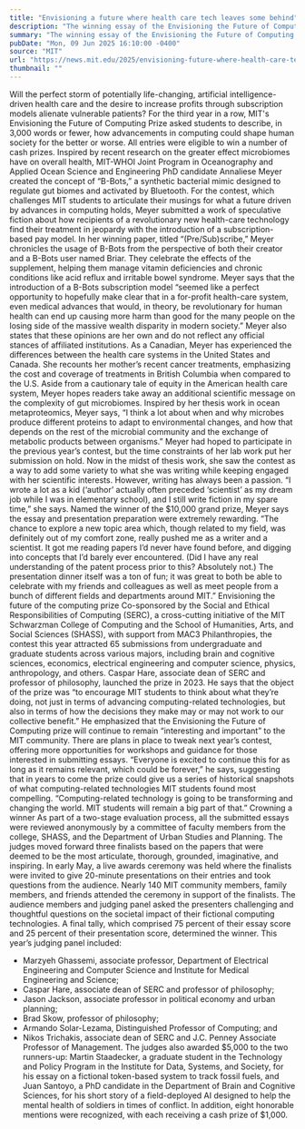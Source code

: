 ```yaml
---
title: "Envisioning a future where health care tech leaves some behind"
description: "The winning essay of the Envisioning the Future of Computing Prize puts health care disparities at the forefront."
summary: "The winning essay of the Envisioning the Future of Computing Prize puts health care disparities at the forefront."
pubDate: "Mon, 09 Jun 2025 16:10:00 -0400"
source: "MIT"
url: "https://news.mit.edu/2025/envisioning-future-where-health-care-tech-leaves-some-behind-0609"
thumbnail: ""
---
```


Will the perfect storm of potentially life-changing, artificial intelligence-driven health care and the desire to increase profits through subscription models alienate vulnerable patients?
For the third year in a row, MIT's Envisioning the Future of Computing Prize asked students to describe, in 3,000 words or fewer, how advancements in computing could shape human society for the better or worse. All entries were eligible to win a number of cash prizes.
Inspired by recent research on the greater effect microbiomes have on overall health, MIT-WHOI Joint Program in Oceanography and Applied Ocean Science and Engineering PhD candidate Annaliese Meyer created the concept of “B-Bots,” a synthetic bacterial mimic designed to regulate gut biomes and activated by Bluetooth.
For the contest, which challenges MIT students to articulate their musings for what a future driven by advances in computing holds, Meyer submitted a work of speculative fiction about how recipients of a revolutionary new health-care technology find their treatment in jeopardy with the introduction of a subscription-based pay model.
In her winning paper, titled “(Pre/Sub)scribe,” Meyer chronicles the usage of B-Bots from the perspective of both their creator and a B-Bots user named Briar. They celebrate the effects of the supplement, helping them manage vitamin deficiencies and chronic conditions like acid reflux and irritable bowel syndrome. Meyer says that the introduction of a B-Bots subscription model “seemed like a perfect opportunity to hopefully make clear that in a for-profit health-care system, even medical advances that would, in theory, be revolutionary for human health can end up causing more harm than good for the many people on the losing side of the massive wealth disparity in modern society.” Meyer also states that these opinions are her own and do not reflect any official stances of affiliated institutions.
As a Canadian, Meyer has experienced the differences between the health care systems in the United States and Canada. She recounts her mother’s recent cancer treatments, emphasizing the cost and coverage of treatments in British Columbia when compared to the U.S.
Aside from a cautionary tale of equity in the American health care system, Meyer hopes readers take away an additional scientific message on the complexity of gut microbiomes. Inspired by her thesis work in ocean metaproteomics, Meyer says, “I think a lot about when and why microbes produce different proteins to adapt to environmental changes, and how that depends on the rest of the microbial community and the exchange of metabolic products between organisms.”
Meyer had hoped to participate in the previous year’s contest, but the time constraints of her lab work put her submission on hold. Now in the midst of thesis work, she saw the contest as a way to add some variety to what she was writing while keeping engaged with her scientific interests. However, writing has always been a passion. “I wrote a lot as a kid (‘author’ actually often preceded ‘scientist’ as my dream job while I was in elementary school), and I still write fiction in my spare time,” she says.
Named the winner of the $10,000 grand prize, Meyer says the essay and presentation preparation were extremely rewarding.
“The chance to explore a new topic area which, though related to my field, was definitely out of my comfort zone, really pushed me as a writer and a scientist. It got me reading papers I’d never have found before, and digging into concepts that I’d barely ever encountered. (Did I have any real understanding of the patent process prior to this? Absolutely not.) The presentation dinner itself was a ton of fun; it was great to both be able to celebrate with my friends and colleagues as well as meet people from a bunch of different fields and departments around MIT.”
Envisioning the future of the computing prize
Co-sponsored by the Social and Ethical Responsibilities of Computing (SERC), a cross-cutting initiative of the MIT Schwarzman College of Computing and the School of Humanities, Arts, and Social Sciences (SHASS), with support from MAC3 Philanthropies, the contest this year attracted 65 submissions from undergraduate and graduate students across various majors, including brain and cognitive sciences, economics, electrical engineering and computer science, physics, anthropology, and others.
Caspar Hare, associate dean of SERC and professor of philosophy, launched the prize in 2023. He says that the object of the prize was “to encourage MIT students to think about what they’re doing, not just in terms of advancing computing-related technologies, but also in terms of how the decisions they make may or may not work to our collective benefit.”
He emphasized that the Envisioning the Future of Computing prize will continue to remain “interesting and important” to the MIT community. There are plans in place to tweak next year’s contest, offering more opportunities for workshops and guidance for those interested in submitting essays.
“Everyone is excited to continue this for as long as it remains relevant, which could be forever,” he says, suggesting that in years to come the prize could give us a series of historical snapshots of what computing-related technologies MIT students found most compelling.
“Computing-related technology is going to be transforming and changing the world. MIT students will remain a big part of that.”
Crowning a winner
As part of a two-stage evaluation process, all the submitted essays were reviewed anonymously by a committee of faculty members from the college, SHASS, and the Department of Urban Studies and Planning. The judges moved forward three finalists based on the papers that were deemed to be the most articulate, thorough, grounded, imaginative, and inspiring.
In early May, a live awards ceremony was held where the finalists were invited to give 20-minute presentations on their entries and took questions from the audience. Nearly 140 MIT community members, family members, and friends attended the ceremony in support of the finalists. The audience members and judging panel asked the presenters challenging and thoughtful questions on the societal impact of their fictional computing technologies.
A final tally, which comprised 75 percent of their essay score and 25 percent of their presentation score, determined the winner.
This year’s judging panel included:
- Marzyeh Ghassemi, associate professor, Department of Electrical Engineering and Computer Science and Institute for Medical Engineering and Science;
- Caspar Hare, associate dean of SERC and professor of philosophy;
- Jason Jackson, associate professor in political economy and urban planning;
- Brad Skow, professor of philosophy;
- Armando Solar-Lezama, Distinguished Professor of Computing; and
- Nikos Trichakis, associate dean of SERC and J.C. Penney Associate Professor of Management.
The judges also awarded $5,000 to the two runners-up: Martin Staadecker, a graduate student in the Technology and Policy Program in the Institute for Data, Systems, and Society, for his essay on a fictional token-based system to track fossil fuels, and Juan Santoyo, a PhD candidate in the Department of Brain and Cognitive Sciences, for his short story of a field-deployed AI designed to help the mental health of soldiers in times of conflict. In addition, eight honorable mentions were recognized, with each receiving a cash prize of $1,000.